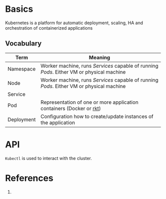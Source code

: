 # Basics
Kubernetes is a platform for automatic deployment, scaling, HA and orchestration of containerized applications

## Vocabulary
| Term | Meaning |
| - | - |
| Namespace | Worker machine, runs _Services_ capable of running _Pods_. Either VM or physical machine |
| Node | Worker machine, runs _Services_ capable of running _Pods_. Either VM or physical machine |
| Service | |
| Pod | Representation of one or more application containers (Docker or [rkt](https://github.com/rkt/rkt)) |
| Deployment | Configuration how to create/update instances of the application |

# API
`Kubectl` is used to interact with the cluster.


# References
1. 